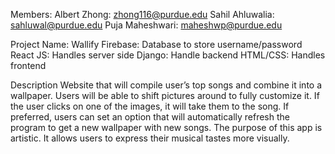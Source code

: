 Members:
Albert Zhong: zhong116@purdue.edu
Sahil Ahluwalia: sahluwal@purdue.edu
Puja Maheshwari: maheshwp@purdue.edu

Project Name: Wallify
Firebase: Database to store username/password
React JS: Handles server side
Django: Handle backend
HTML/CSS: Handles frontend

Description
Website that will compile user’s top songs and combine it into a wallpaper. Users will be able to shift pictures around to fully customize it. If the user clicks on one of the images, it will take them to the song. If preferred, users can set an option that will automatically refresh the program to get a new wallpaper with new songs. The purpose of this app is artistic. It allows users to express their musical tastes more visually.
